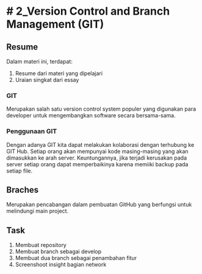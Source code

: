 # # 2_Version Control and Branch Management (GIT)

## Resume
Dalam materi ini, terdapat:
1. Resume dari materi yang dipelajari
2. Uraian singkat dari essay
### GIT
Merupakan salah satu version control system populer yang digunakan para developer untuk mengembangkan software secara bersama-sama.

### Penggunaan GIT
Dengan adanya GIT kita dapat melakukan kolaborasi dengan terhubung ke GIT Hub. Setiap orang akan mempunyai kode masing-masing yang akan dimasukkan ke arah server.
Keuntungannya, jika terjadi kerusakan pada server setiap orang dapat memperbaikinya karena memiiki backup pada setiap file.

## Braches
Merupakan pencabangan dalam pembuatan GitHub yang berfungsi untuk melindungi main project.

## Task
 1. Membuat repository
 2. Membuat branch sebagai develop
 3. Membuat dua branch sebagai penambahan fitur
 4. Screenshoot insight bagian network
 
 
